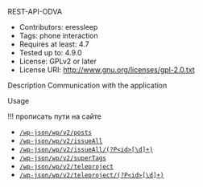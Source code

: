 REST-API-ODVA

* Contributors: eressleep
* Tags: phone interaction
* Requires at least: 4.7
* Tested up to: 4.9.0
* License: GPLv2 or later
* License URI: http://www.gnu.org/licenses/gpl-2.0.txt

Description
Сommunication with the application

Usage

!!! прописать пути на сайте
* [`/wp-json/wp/v2/posts`]()
* [`/wp-json/wp/v2/issueAll`]()
* [`/wp-json/wp/v2/issueAll/(?P<id>[\d]+)`]()
* [`/wp-json/wp/v2/superTags`]()
* [`/wp-json/wp/v2/teleproject`]()
* [`/wp-json/wp/v2/teleproject/(?P<id>[\d]+)`]()
